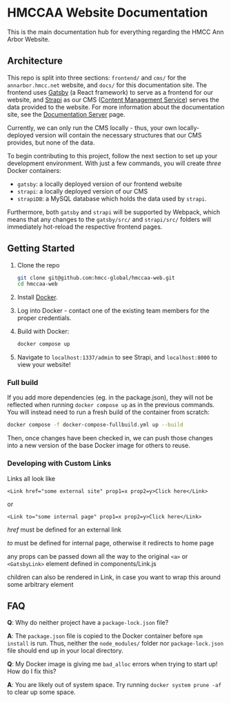 # HMCCAA Website Documentation

This is the main documentation hub for everything regarding the HMCC Ann Arbor Website.

## Architecture

This repo is split into three sections: `frontend/` and `cms/` for the `annarbor.hmcc.net` website, and `docs/` for this documentation site. The frontend uses [Gatsby](https://www.gatsbyjs.com/) (a React framework) to serve as a frontend for our website, and [Strapi](https://strapi.io/) as our CMS ([Content Management Service](https://kinsta.com/knowledgebase/content-management-system/)) serves the data provided to the website. For more information about the documentation site, see the [Documentation Server](./docs.md) page.

Currently, we can only run the CMS locally - thus, your own locally-deployed version will contain the necessary structures that our CMS provides, but none of the data.

To begin contributing to this project, follow the next section to set up your development environment. With just a few commands, you will create *three* Docker containers:

- `gatsby`: a locally deployed version of our frontend website
- `strapi`: a locally deployed version of our CMS
- `strapiDB`: a MySQL database which holds the data used by `strapi`.

Furthermore, both `gatsby` and `strapi` will be supported by Webpack, which means that any changes to the `gatsby/src/` and `strapi/src/` folders will immediately hot-reload the respective frontend pages.

## Getting Started

1. Clone the repo

    ```sh
    git clone git@github.com:hmcc-global/hmccaa-web.git
    cd hmccaa-web
    ```

2. Install [Docker](https://docs.docker.com/get-docker/).

3. Log into Docker - contact one of the existing team members for the proper credentials.

4. Build with Docker:

    ```sh
    docker compose up
    ```

5. Navigate to `localhost:1337/admin` to see Strapi, and `localhost:8000` to view your website!

### Full build

If you add more dependencies (eg. in the package.json), they will not be reflected when running `docker compose up` as in the previous commands. You will instead need to run a fresh build of the container from scratch:

```sh
docker compose -f docker-compose-fullbuild.yml up --build
```

Then, once changes have been checked in, we can push those changes into a new version of the base Docker image for others to reuse.

### Developing with Custom Links

Links all look like

`<Link href="some external site" prop1=x prop2=y>Click here</Link>`

or

`<Link to="some internal page" prop1=x prop2=y>Click here</Link>`

*href* must be defined for an external link

*to* must be defined for internal page, otherwise it redirects to home page

any props can be passed down all the way to the original `<a>` or `<GatsbyLink>` element defined in components/Link.js

children can also be rendered in Link, in case you want to wrap this around some arbitrary element

## FAQ

**Q**: Why do neither project have a `package-lock.json` file?

**A**: The `package.json` file is copied to the Docker container before `npm install` is run. Thus, neither the `node_modules/` folder nor `package-lock.json` file should end up in your local directory.

**Q**: My Docker image is giving me `bad_alloc` errors when trying to start up! How do I fix this?

**A**: You are likely out of system space. Try running `docker system prune -af` to clear up some space.
